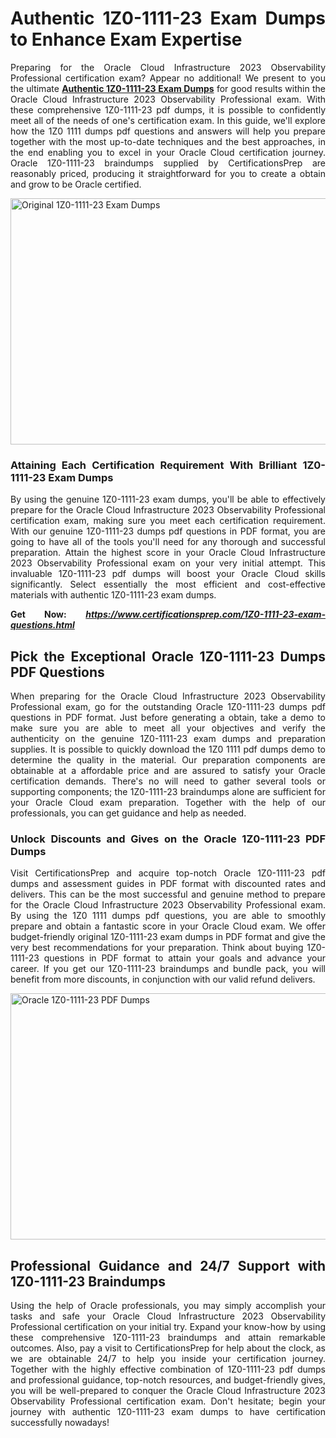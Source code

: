 <h1 style="text-align: justify;">Authentic 1Z0-1111-23 Exam Dumps to Enhance Exam Expertise</h1>
<p style="text-align: justify;">Preparing for the Oracle Cloud Infrastructure 2023 Observability Professional certification exam? Appear no additional! We present to you the ultimate <a href="https://www.certificationsprep.com/1Z0-1111-23-exam-questions.html"><strong>Authentic 1Z0-1111-23 Exam Dumps</strong></a> for good results within the Oracle Cloud Infrastructure 2023 Observability Professional exam. With these comprehensive 1Z0-1111-23 pdf dumps, it is possible to confidently meet all of the needs of one's certification exam. In this guide, we'll explore how the 1Z0 1111 dumps pdf questions and answers will help you prepare together with the most up-to-date techniques and the best approaches, in the end enabling you to excel in your Oracle Cloud certification journey. Oracle 1Z0-1111-23 braindumps supplied by CertificationsPrep are reasonably priced, producing it straightforward for you to create a obtain and grow to be Oracle certified.&nbsp;</p>
<p style="text-align: justify;"><img src="https://i.imgur.com/XTkKqDV.png" alt="Original 1Z0-1111-23 Exam Dumps" width="700" height="394" /></p>
<h3 style="text-align: justify;"><strong>Attaining Each Certification Requirement With Brilliant 1Z0-1111-23 Exam Dumps</strong></h3>
<p style="text-align: justify;">By using the genuine 1Z0-1111-23 exam dumps, you'll be able to effectively prepare for the Oracle Cloud Infrastructure 2023 Observability Professional certification exam, making sure you meet each certification requirement. With our genuine 1Z0-1111-23 dumps pdf questions in PDF format, you are going to have all of the tools you'll need for any thorough and successful preparation. Attain the highest score in your Oracle Cloud Infrastructure 2023 Observability Professional exam on your very initial attempt. This invaluable 1Z0-1111-23 pdf dumps will boost your Oracle Cloud skills significantly. Select essentially the most efficient and cost-effective materials with authentic 1Z0-1111-23 exam dumps.</p>
<p style="text-align: justify;"><strong>Get Now:</strong>&nbsp;<strong><a href="https://www.certificationsprep.com/1Z0-1111-23-exam-questions.html"><em>https://www.certificationsprep.com/1Z0-1111-23-exam-questions.html</em></a></strong></p>
<h2 style="text-align: justify;"><strong>Pick the Exceptional Oracle 1Z0-1111-23 Dumps PDF Questions</strong></h2>
<p style="text-align: justify;">When preparing for the Oracle Cloud Infrastructure 2023 Observability Professional exam, go for the outstanding Oracle 1Z0-1111-23 dumps pdf questions in PDF format. Just before generating a obtain, take a demo to make sure you are able to meet all your objectives and verify the authenticity on the genuine 1Z0-1111-23 exam dumps and preparation supplies. It is possible to quickly download the 1Z0 1111 pdf dumps demo to determine the quality in the material. Our preparation components are obtainable at a affordable price and are assured to satisfy your Oracle certification demands. There's no will need to gather several tools or supporting components; the 1Z0-1111-23 braindumps alone are sufficient for your Oracle Cloud exam preparation. Together with the help of our professionals, you can get guidance and help as needed.</p>
<h3 style="text-align: justify;"><strong>Unlock Discounts and Gives on the Oracle 1Z0-1111-23 PDF Dumps</strong></h3>
<p style="text-align: justify;">Visit CertificationsPrep and acquire top-notch Oracle 1Z0-1111-23 pdf dumps and assessment guides in PDF format with discounted rates and delivers. This can be the most successful and genuine method to prepare for the Oracle Cloud Infrastructure 2023 Observability Professional exam. By using the 1Z0 1111 dumps pdf questions, you are able to smoothly prepare and obtain a fantastic score in your Oracle Cloud exam. We offer budget-friendly original 1Z0-1111-23 exam dumps in PDF format and give the very best recommendations for your preparation. Think about buying 1Z0-1111-23 questions in PDF format to attain your goals and advance your career. If you get our 1Z0-1111-23 braindumps and bundle pack, you will benefit from more discounts, in conjunction with our valid refund delivers.</p>
<p style="text-align: justify;"><a href="https://www.certificationsprep.com/1Z0-1111-23-exam-questions.html"><img src="https://i.imgur.com/DQYUJ45.png" alt="Oracle 1Z0-1111-23 PDF Dumps" width="700" height="394" /></a></p>
<h2 style="text-align: justify;"><strong>Professional Guidance and 24/7 Support with 1Z0-1111-23 Braindumps</strong></h2>
<p style="text-align: justify;">Using the help of Oracle professionals, you may simply accomplish your tasks and safe your Oracle Cloud Infrastructure 2023 Observability Professional certification on your initial try. Expand your know-how by using these comprehensive 1Z0-1111-23 braindumps and attain remarkable outcomes. Also, pay a visit to CertificationsPrep for help about the clock, as we are obtainable 24/7 to help you inside your certification journey. Together with the highly effective combination of 1Z0-1111-23 pdf dumps and professional guidance, top-notch resources, and budget-friendly gives, you will be well-prepared to conquer the Oracle Cloud Infrastructure 2023 Observability Professional certification exam. Don't hesitate; begin your journey with authentic 1Z0-1111-23 exam dumps to have certification successfully nowadays!</p>
